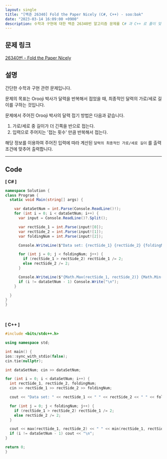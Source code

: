 ```yaml
---
layout: single
title: "[백준 26340] Fold the Paper Nicely (C#, C++) - soo:bak"
date: "2023-03-14 16:09:00 +0900"
description: 수학과 구현에 대한 백준 26340번 알고리즘 문제를 C# 과 C++ 로 풀이 및 해설
---
```


## 문제 링크
  [26340번 - Fold the Paper Nicely](https://www.acmicpc.net/problem/26340)

## 설명
  간단한 수학과 구현 관련 문제입니다. <br>

  문제의 목표는 Orooji 박사가 달력을 반복해서 접었을 때, 최종적인 달력의 가로/세로 길이를 구하는 것입니다.<br>

  문제에서 주어진 Orooji 박사의 달력 접기 방법은 다음과 같습니다.
  1. 가로/세로 중 길이가 더 긴쪽을 반으로 접는다.
  2. 입력으로 주어지는 '접는 횟수' 만큼 반복해서 접는다.

  해당 정보를 이용하여 주어진 입력에 따라 계산된 `달력의 최종적인 가로/세로 길이` 를 출력 조건에 맞추어 출력합니다. <br>
- - -

## Code
<b>[ C# ] </b>
<br>

  ```c#
namespace Solution {
  class Program {
    static void Main(string[] args) {

      var dataSetNum = int.Parse(Console.ReadLine()!);
      for (int i = 0; i < dataSetNum; i++) {
        var input = Console.ReadLine()?.Split();

        var rectSide_1 = int.Parse(input![0]);
        var rectSide_2 = int.Parse(input![1]);
        var foldingNum = int.Parse(input![2]);

        Console.WriteLine($"Data set: {rectSide_1} {rectSide_2} {foldingNum}");

        for (int j = 0; j < foldingNum; j++) {
          if (rectSide_1 > rectSide_2) rectSide_1 /= 2;
          else rectSide_2 /= 2;
        }

        Console.WriteLine($"{Math.Max(rectSide_1, rectSide_2)} {Math.Min(rectSide_1, rectSide_2)}");
        if (i != dataSetNum - 1) Console.Write("\n");
      }

    }
  }
}
  ```
<br><br>
<b>[ C++ ] </b>
<br>

  ```c++
#include <bits/stdc++.h>

using namespace std;

int main() {
  ios::sync_with_stdio(false);
  cin.tie(nullptr);

  int dataSetNum; cin >> dataSetNum;

  for (int i = 0; i < dataSetNum; i++) {
    int rectSide_1, rectSide_2, foldingNum;
    cin >> rectSide_1 >> rectSide_2 >> foldingNum;

    cout << "Data set: " << rectSide_1 << " " << rectSide_2 << " " << foldingNum << "\n";

    for (int j = 0; j < foldingNum; j++) {
      if (rectSide_1 > rectSide_2) rectSide_1 /= 2;
      else rectSide_2 /= 2;
    }

    cout << max(rectSide_1, rectSide_2) << " " << min(rectSide_1, rectSide_2) << "\n";
    if (i != dataSetNum - 1) cout << "\n";
  }

  return 0;
}
  ```
